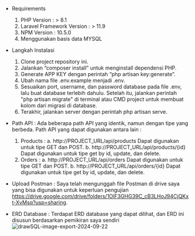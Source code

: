 - Requirements
  1. PHP Version : > 8.1
  2. Laravel Framework Version : > 11.9
  3. NPM Version : 10.5.0
  4. Menggunakan basis data MYSQL

- Langkah Instalasi
  1. Clone project repository ini.
  2. Jalankan “composer install” untuk menginstall dependensi PHP.
  3. Generate APP KEY dengan perintah “php artisan key:generate”.
  4. Ubah nama file .env.example menjadi .env.
  5. Sesuaikan port, username, dan password database pada file .env, lalu buat database terlebih dahulu. Setelah itu, jalankan perintah "php artisan migrate" di terminal atau CMD project
     untuk membuat kolom dari migrasi di database.
  6. Terakhir, jalankan server dengan perintah php artisan serve.

- Path API : Ada beberapa path API yang identik, namun dengan tipe yang berbeda. Path API yang dapat digunakan antara lain    :
  1. Products :
      a. http://PROJECT_URL/api/products
         Dapat digunakan untuk tipe GET dan POST.
      b. http://PROJECT_URL/api/products/{id}
         Dapat digunakan untuk tipe get by id, update, dan delete.
  2. Orders :
      a. http://PROJECT_URL/api/orders
         Dapat digunakan untuk tipe GET dan POST.
      b. http://PROJECT_URL/api/orders/{id}
         Dapat digunakan untuk tipe get by id, update, dan delete.
  
- Upload Postman : Saya telah mengunggah file Postman di drive saya yang bisa digunakan untuk keperluan pengujian https://drive.google.com/drive/folders/1OlF3GHG39C_cB3LHoJ94CjQKxt-XvMsq?usp=sharing.
  
- ERD Database : Terdapat ERD database yang dapat dilihat, dan ERD ini disusun berdasarkan pemikiran saya sendiri
  ![drawSQL-image-export-2024-09-22](https://github.com/user-attachments/assets/aad0aa7f-e8f0-42f8-bc42-5bb954b591fc)
  
